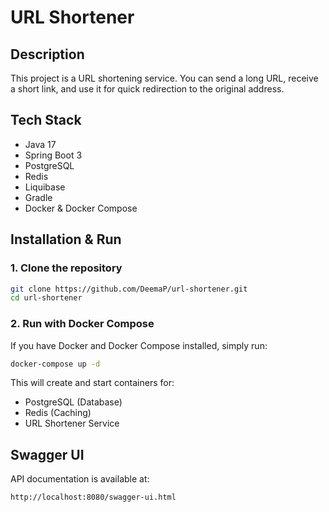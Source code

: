 # URL Shortener

## Description
This project is a URL shortening service. You can send a long URL, receive a short link, and use it for quick redirection to the original address.

## Tech Stack
- Java 17
- Spring Boot 3
- PostgreSQL
- Redis
- Liquibase
- Gradle
- Docker & Docker Compose

## Installation & Run

### 1. Clone the repository
```sh
git clone https://github.com/DeemaP/url-shortener.git
cd url-shortener
```

### 2. Run with Docker Compose
If you have Docker and Docker Compose installed, simply run:
```sh
docker-compose up -d
```
This will create and start containers for:
- PostgreSQL (Database)
- Redis (Caching)
- URL Shortener Service

## Swagger UI
API documentation is available at:
```
http://localhost:8080/swagger-ui.html
```

